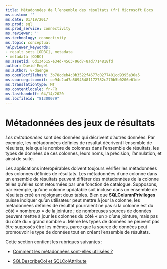 ```yaml
---
title: Métadonnées de l’ensemble des résultats (fr) Microsoft Docs
ms.custom: ''
ms.date: 01/19/2017
ms.prod: sql
ms.prod_service: connectivity
ms.reviewer: ''
ms.technology: connectivity
ms.topic: conceptual
helpviewer_keywords:
- result sets [ODBC], metadata
- metadata [ODBC]
ms.assetid: 6d134515-e34d-4563-96d7-8ad7714818fd
author: David-Engel
ms.author: v-daenge
ms.openlocfilehash: 3b78cdeb4c8b3522f4677c0277401cd9395a36a5
ms.sourcegitcommit: ce94c2ad7a50945481172782c270b5b0206e61de
ms.translationtype: MT
ms.contentlocale: fr-FR
ms.lasthandoff: 04/14/2020
ms.locfileid: "81300079"
---
```

# <a name="result-set-metadata"></a>Métadonnées des jeux de résultats
*Les métadonnées* sont des données qui décrivent d’autres données. Par exemple, les métadonnées définies de résultat décrivent l’ensemble de résultats, tels que le nombre de colonnes dans l’ensemble de résultats, les types de données de ces colonnes, leurs noms, la précision, l’annulation, et ainsi de suite.  
  
 Les applications interopérables doivent toujours vérifier les métadonnées des colonnes définies de résultats. Les métadonnées d’une colonne dans un ensemble de résultats peuvent différer des métadonnées de la colonne telles qu’elles sont retournées par une fonction de catalogue. Supposons, par exemple, qu’une colonne updatable soit incluse dans un ensemble de résultats créé en rejoignant deux tables. Bien que **SQLColumnPrivileges** puisse indiquer qu’un utilisateur peut mettre à jour la colonne, les métadonnées définies de résultat pourraient ne pas si la colonne est du côté « nombreux » de la jointure ; de nombreuses sources de données peuvent mettre à jour les colonnes du côté « un » d’une jointure, mais pas du côté du « grand nombre ». Même les types de données ne peuvent pas être supposés être les mêmes, parce que la source de données peut promouvoir le type de données tout en créant l’ensemble de résultats.  
  
 Cette section contient les rubriques suivantes :  
  
-   [Comment les métadonnées sont-elles utilisées ?](../../../odbc/reference/develop-app/how-is-metadata-used.md)  
  
-   [SQLDescribeCol et SQLColAttribute](../../../odbc/reference/develop-app/sqldescribecol-and-sqlcolattribute.md)
